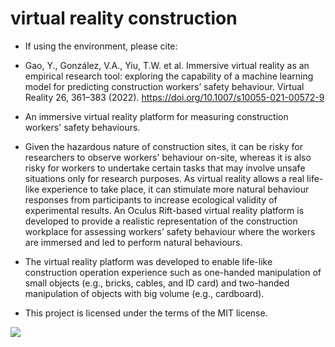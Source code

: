 # virtual reality construction

+ If using the environment, please cite: 
+ Gao, Y., González, V.A., Yiu, T.W. et al. Immersive virtual reality as an empirical research tool: exploring the capability of a machine learning model for predicting construction workers’ safety behaviour. Virtual Reality 26, 361–383 (2022). https://doi.org/10.1007/s10055-021-00572-9

+ An immersive virtual reality platform for measuring construction workers' safety behaviours.

+ Given the hazardous nature of construction sites, it can be risky for researchers to observe workers' behaviour on-site, whereas it is also risky for workers to undertake certain tasks that may involve unsafe situations only for research purposes. As virtual reality allows a real life-like experience to take place, it can stimulate more natural behaviour responses from participants to increase ecological validity of experimental results. An Oculus Rift-based virtual reality platform is developed to provide a realistic representation of the construction workplace for assessing workers’ safety behaviour where the workers are immersed and led to perform natural behaviours.

+ The virtual reality platform was developed to enable life-like construction operation experience such as one-handed manipulation of small objects (e.g., bricks, cables, and ID card) and two-handed manipulation of objects with big volume (e.g., cardboard).

+ This project is licensed under the terms of the MIT license.

![](https://raw.githubusercontent.com/twoyearslateravocadocodes/virtual-reality-construction/master/image.png)


